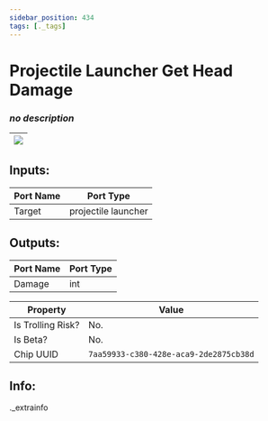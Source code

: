 ```yaml
---
sidebar_position: 434
tags: [._tags]
---
```


# Projectile Launcher Get Head Damage


### *no description*

| ![](https://images-ext-2.discordapp.net/external/MPmIaQzlEPmgGWlgi-WxBBXt0Bjv_zWPkg1y1f_sy3s/https/www.recroomcircuits.com/image/circuit/absolute-value?width=206&height=108) |
|-----|

## Inputs:
| Port Name | Port Type |
|-----------|-----------|
| Target | projectile launcher |

## Outputs:
| Port Name | Port Type |
|-----------|-----------|
| Damage | int | 

| Property  | Value |
|-------------------|-----------|
| Is Trolling Risk? | No. |
| Is Beta? | No. |
| Chip UUID | `7aa59933-c380-428e-aca9-2de2875cb38d` |

## Info:
._extrainfo